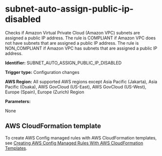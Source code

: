 # subnet\-auto\-assign\-public\-ip\-disabled<a name="subnet-auto-assign-public-ip-disabled"></a>

Checks if Amazon Virtual Private Cloud \(Amazon VPC\) subnets are assigned a public IP address\. The rule is COMPLIANT if Amazon VPC does not have subnets that are assigned a public IP address\. The rule is NON\_COMPLIANT if Amazon VPC has subnets that are assigned a public IP address\. 

**Identifier:** SUBNET\_AUTO\_ASSIGN\_PUBLIC\_IP\_DISABLED

**Trigger type:** Configuration changes

**AWS Region:** All supported AWS regions except Asia Pacific \(Jakarta\), Asia Pacific \(Osaka\), AWS GovCloud \(US\-East\), AWS GovCloud \(US\-West\), Europe \(Spain\), Europe \(Zurich\) Region

**Parameters:**

None  

## AWS CloudFormation template<a name="w2aac12c31c27b9d547c15"></a>

To create AWS Config managed rules with AWS CloudFormation templates, see [Creating AWS Config Managed Rules With AWS CloudFormation Templates](aws-config-managed-rules-cloudformation-templates.md)\.